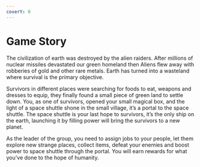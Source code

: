 ```yaml
---
coverY: 0
---
```


# Game Story

The civilization of earth was destroyed by the alien raiders. After millions of nuclear missiles devastated our green homeland then Aliens flew away with robberies of gold and other rare metals. Earth has turned into a wasteland where survival is the primary objective.

Survivors in different places were searching for foods to eat, weapons and dresses to equip, they finally found a small piece of green land to settle down. You, as one of survivors, opened your small magical box, and the light of a space shuttle shone in the small village, it’s a portal to the space shuttle. The space shuttle is your last hope to survivors, it’s the only ship on the earth, launching it by filling power will bring the survivors to a new planet.

As the leader of the group, you need to assign jobs to your people, let them explore new strange places, collect items, defeat your enemies and boost power to space shuttle through the portal. You will earn rewards for what you’ve done to the hope of humanity.

